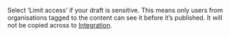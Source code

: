 Select ‘Limit access’ if your draft is sensitive. This means only users from organisations tagged to the content can see it before it’s published. It will not be copied across to [Integration](LINK).